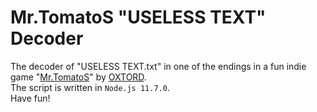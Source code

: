 # Mr.TomatoS "USELESS TEXT" Decoder

The decoder of "USELESS TEXT.txt" in one of the endings in a fun indie game "[Mr.TomatoS](https://oxtord.itch.io/mrtomatos)" by [OXTORD](https://oxtord.itch.io).  
The script is written in `Node.js 11.7.0`.  
Have fun!
